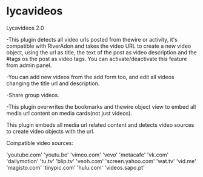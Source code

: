 # lycavideos
Lycavideos 2.0



-This plugin detects all video urls posted from thewire or activity, it's compatible with RiverAdon
and takes the video URL to create a new video object, using the url as title, the text of the post as 
video description and the #tags os the post as video tags. You can activate/deactivate this feature from
admin panel.

-You can add new videos from the add form too, and edit all videos changing the title url and description. 

-Share group videos.

-This plugin overwrites the bookmarks and thewire object view to embed all media url content on media cards(not just videos).

This plugin embeds all media url related content and detects video sources to create video objects with the url. 

Compatible video sources:

'youtube.com'
'youtu.be'
'vimeo.com'
'vevo'
'metacafe'
'vk.com'
'dailymotion'
'tu.tv'
'blip.tv'
'veoh.com'
'screen.yahoo.com'
'wat.tv'
'vid.me'
'magisto.com'
'tinypic.com'
'hulu.com'
'videos.sapo.pt'
